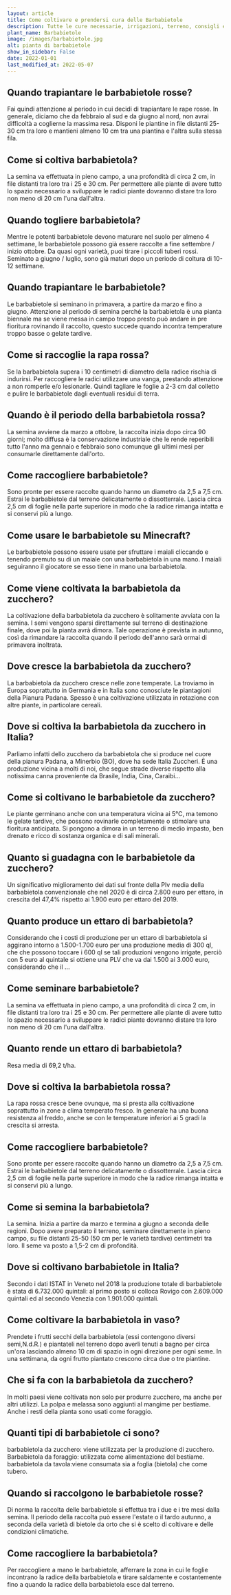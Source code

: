 ```yaml
---
layout: article
title: Come coltivare e prendersi cura delle Barbabietole
description: Tutte le cure necessarie, irrigazioni, terreno, consigli e molto altro sulla coltivazione delle Barbabietole
plant_name: Barbabietole
image: /images/barbabietole.jpg
alt: pianta di barbabietole
show_in_sidebar: False
date: 2022-01-01
last_modified_at: 2022-05-07
---
```


## Quando trapiantare le barbabietole rosse?

Fai quindi attenzione al periodo in cui decidi di trapiantare le rape rosse. In generale, diciamo che da febbraio al sud e da giugno al nord, non avrai difficoltà a coglierne la massima resa. Disponi le piantine in file distanti 25-30 cm tra loro e mantieni almeno 10 cm tra una piantina e l'altra sulla stessa fila.

## Come si coltiva barbabietola?

 La semina va effettuata in pieno campo, a una profondità di circa 2 cm, in file distanti tra loro tra i 25 e 30 cm. Per permettere alle piante di avere tutto lo spazio necessario a sviluppare le radici piante dovranno distare tra loro non meno di 20 cm l'una dall'altra.

## Quando togliere barbabietola?

Mentre le potenti barbabietole devono maturare nel suolo per almeno 4 settimane, le barbabietole possono già essere raccolte a fine settembre / inizio ottobre. Da quasi ogni varietà, puoi tirare i piccoli tuberi rossi. Seminato a giugno / luglio, sono già maturi dopo un periodo di coltura di 10-12 settimane.

## Quando trapiantare le barbabietole?

Le barbabietole si seminano in primavera, a partire da marzo e fino a giugno. Attenzione al periodo di semina perché la barbabietola è una pianta biennale ma se viene messa in campo troppo presto può andare in pre fioritura rovinando il raccolto, questo succede quando incontra temperature troppo basse o gelate tardive.

## Come si raccoglie la rapa rossa?

 Se la barbabietola supera i 10 centimetri di diametro della radice rischia di indurirsi. Per raccogliere le radici utilizzare una vanga, prestando attenzione a non romperle e/o lesionarle. Quindi tagliare le foglie a 2-3 cm dal colletto e pulire le barbabietole dagli eventuali residui di terra.

## Quando è il periodo della barbabietola rossa?

La semina avviene da marzo a ottobre, la raccolta inizia dopo circa 90 giorni; molto diffusa è la conservazione industriale che le rende reperibili tutto l'anno ma gennaio e febbraio sono comunque gli ultimi mesi per consumarle direttamente dall'orto.

## Come raccogliere barbabietole?

Sono pronte per essere raccolte quando hanno un diametro da 2,5 a 7,5 cm. Estrai le barbabietole dal terreno delicatamente o dissotterrale. Lascia circa 2,5 cm di foglie nella parte superiore in modo che la radice rimanga intatta e si conservi più a lungo.

## Come usare le barbabietole su Minecraft?

Le barbabietole possono essere usate per sfruttare i maiali cliccando e tenendo premuto su di un maiale con una barbabietola in una mano. I maiali seguiranno il giocatore se esso tiene in mano una barbabietola.

## Come viene coltivata la barbabietola da zucchero?

La coltivazione della barbabietola da zucchero è solitamente avviata con la semina. I semi vengono sparsi direttamente sul terreno di destinazione finale, dove poi la pianta avrà dimora. Tale operazione è prevista in autunno, così da rimandare la raccolta quando il periodo dell'anno sarà ormai di primavera inoltrata.

## Dove cresce la barbabietola da zucchero?

 La barbabietola da zucchero cresce nelle zone temperate. La troviamo in Europa soprattutto in Germania e in Italia sono conosciute le piantagioni della Pianura Padana. Spesso è una coltivazione utilizzata in rotazione con altre piante, in particolare cereali.

## Dove si coltiva la barbabietola da zucchero in Italia?

Parliamo infatti dello zucchero da barbabietola che si produce nel cuore della pianura Padana, a Minerbio (BO), dove ha sede Italia Zuccheri. È una produzione vicina a molti di noi, che segue strade diverse rispetto alla notissima canna proveniente da Brasile, India, Cina, Caraibi...

## Come si coltivano le barbabietole da zucchero?

 Le piante germinano anche con una temperatura vicina ai 5°C, ma temono le gelate tardive, che possono rovinarle completamente o stimolare una fioritura anticipata. Si pongono a dimora in un terreno di medio impasto, ben drenato e ricco di sostanza organica e di sali minerali.

## Quanto si guadagna con le barbabietole da zucchero?

Un significativo miglioramento dei dati sul fronte della Plv media della barbabietola convenzionale che nel 2020 è di circa 2.800 euro per ettaro, in crescita del 47,4% rispetto ai 1.900 euro per ettaro del 2019.

## Quanto produce un ettaro di barbabietola?

Considerando che i costi di produzione per un ettaro di barbabietola si aggirano intorno a 1.500-1.700 euro per una produzione media di 300 ql, che che possono toccare i 600 ql se tali produzioni vengono irrigate, perciò con 5 euro al quintale si ottiene una PLV che va dai 1.500 ai 3.000 euro, considerando che il ...

## Come seminare barbabietole?

La semina va effettuata in pieno campo, a una profondità di circa 2 cm, in file distanti tra loro tra i 25 e 30 cm. Per permettere alle piante di avere tutto lo spazio necessario a sviluppare le radici piante dovranno distare tra loro non meno di 20 cm l'una dall'altra.

## Quanto rende un ettaro di barbabietola?

Resa media di 69,2 t/ha.

## Dove si coltiva la barbabietola rossa?

La rapa rossa cresce bene ovunque, ma si presta alla coltivazione soprattutto in zone a clima temperato fresco. In generale ha una buona resistenza al freddo, anche se con le temperature inferiori ai 5 gradi la crescita si arresta.

## Come raccogliere barbabietole?

 Sono pronte per essere raccolte quando hanno un diametro da 2,5 a 7,5 cm. Estrai le barbabietole dal terreno delicatamente o dissotterrale. Lascia circa 2,5 cm di foglie nella parte superiore in modo che la radice rimanga intatta e si conservi più a lungo.

## Come si semina la barbabietola?

La semina. Inizia a partire da marzo e termina a giugno a seconda delle regioni. Dopo avere preparato il terreno, seminare direttamente in pieno campo, su file distanti 25-50 (50 cm per le varietà tardive) centimetri tra loro. Il seme va posto a 1,5-2 cm di profondità.

## Dove si coltivano barbabietole in Italia?

Secondo i dati ISTAT in Veneto nel 2018 la produzione totale di barbabietole è stata di 6.732.000 quintali: al primo posto si colloca Rovigo con 2.609.000 quintali ed al secondo Venezia con 1.901.000 quintali.

## Come coltivare la barbabietola in vaso?

Prendete i frutti secchi della barbabietola (essi contengono diversi semi,N.d.R.) e piantateli nel terreno dopo averli tenuti a bagno per circa un'ora lasciando almeno 10 cm di spazio in ogni direzione per ogni seme. In una settimana, da ogni frutto piantato crescono circa due o tre piantine.

## Che si fa con la barbabietola da zucchero?

 In molti paesi viene coltivata non solo per produrre zucchero, ma anche per altri utilizzi. La polpa e melassa sono aggiunti al mangime per bestiame. Anche i resti della pianta sono usati come foraggio.

## Quanti tipi di barbabietole ci sono?

 barbabietola da zucchero: viene utilizzata per la produzione di zucchero. Barbabietola da foraggio: utilizzata come alimentazione del bestiame. barbabietola da tavola:viene consumata sia a foglia (bietola) che come tubero.

## Quando si raccolgono le barbabietole rosse?

 Di norma la raccolta delle barbabietole si effettua tra i due e i tre mesi dalla semina. Il periodo della raccolta può essere l'estate o il tardo autunno, a seconda della varietà di bietole da orto che si è scelto di coltivare e delle condizioni climatiche.

## Come raccogliere la barbabietola?

 Per raccogliere a mano le barbabietole, afferrare la zona in cui le foglie incontrano la radice della barbabietola e tirare saldamente e costantemente fino a quando la radice della barbabietola esce dal terreno.

